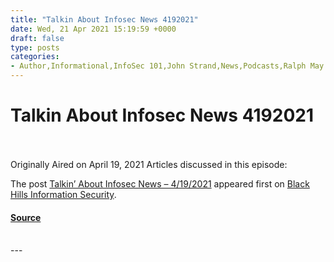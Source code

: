 ```yaml
---
title: "Talkin About Infosec News 4192021"
date: Wed, 21 Apr 2021 15:19:59 +0000
draft: false
type: posts
categories: 
- Author,Informational,InfoSec 101,John Strand,News,Podcasts,Ralph May
---
```

# Talkin About Infosec News 4192021

<br/>

<br/>
Originally Aired on April 19, 2021 Articles discussed in this episode:

The post [Talkin’ About Infosec News – 4/19/2021](https://www.blackhillsinfosec.com/talkin-about-infosec-news-4-19-2021/) appeared first on [Black Hills Information Security](https://www.blackhillsinfosec.com).

#### [Source](https://www.blackhillsinfosec.com/talkin-about-infosec-news-4-19-2021/)

<br/>
---
